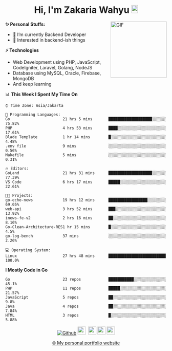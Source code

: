 <h1 align="center">Hi, I'm Zakaria Wahyu <img src="https://github.com/TheDudeThatCode/TheDudeThatCode/blob/master/Assets/Hi.gif" width="20px" height="25px"></h1>

<img align="right" alt="GIF" height="175px" src="https://www.nayakapratama.co.id/wp-content/uploads/2019/07/Website-Maintenance.gif" />

**✨ Personal Stuffs:**
- 🔭 I’m currently Backend Developer
- 🌱 Interested in backend-ish things

**⚡ Technologies**
- Web Development using PHP, JavaScript, CodeIgniter, Laravel, Golang, NodeJS
- Database using MySQL, Oracle, Firebase, MongoDB
- And keep learning

<!--START_SECTION:waka-->
📊 **This Week I Spent My Time On** 

```text
⌚︎ Time Zone: Asia/Jakarta

💬 Programming Languages: 
Go                       21 hrs 5 mins       ███████████████████░░░░░░   75.82% 
PHP                      4 hrs 53 mins       ████░░░░░░░░░░░░░░░░░░░░░   17.61% 
Blade Template           1 hr 14 mins        █░░░░░░░░░░░░░░░░░░░░░░░░   4.48% 
.env file                9 mins              ░░░░░░░░░░░░░░░░░░░░░░░░░   0.56% 
Makefile                 5 mins              ░░░░░░░░░░░░░░░░░░░░░░░░░   0.31%

🔥 Editors: 
GoLand                   21 hrs 31 mins      ███████████████████░░░░░░   77.39% 
VS Code                  6 hrs 17 mins       █████░░░░░░░░░░░░░░░░░░░░   22.61%

🐱‍💻 Projects: 
go-echo-news             19 hrs 12 mins      █████████████████░░░░░░░░   69.05% 
web-api                  3 hrs 52 mins       ███░░░░░░░░░░░░░░░░░░░░░░   13.92% 
inews-fe-v2              2 hrs 16 mins       ██░░░░░░░░░░░░░░░░░░░░░░░   8.16% 
Go-Clean-Architecture-RES1 hr 15 mins        █░░░░░░░░░░░░░░░░░░░░░░░░   4.5% 
go-log-bench             37 mins             ░░░░░░░░░░░░░░░░░░░░░░░░░   2.26%

💻 Operating System: 
Linux                    27 hrs 48 mins      █████████████████████████   100.0%

```

**I Mostly Code in Go** 

```text
Go                       23 repos            ███████████░░░░░░░░░░░░░░   45.1% 
PHP                      11 repos            █████░░░░░░░░░░░░░░░░░░░░   21.57% 
JavaScript               5 repos             ██░░░░░░░░░░░░░░░░░░░░░░░   9.8% 
Java                     4 repos             ██░░░░░░░░░░░░░░░░░░░░░░░   7.84% 
HTML                     3 repos             █░░░░░░░░░░░░░░░░░░░░░░░░   5.88%

```



<!--END_SECTION:waka-->

<p align="center">
<a href="https://github.com/zakariawahyu" target="_blank"><img alt="Github" src="https://img.shields.io/badge/GitHub-%2312100E.svg?&style=for-the-badge&logo=Github&logoColor=white" /></a>
<a href="https://www.twitter.com/_zakariawahyu"><img src="https://img.shields.io/badge/twitter-%231DA1F2.svg?&style=for-the-badge&logo=twitter&logoColor=white" height=25></a> 
<a href="https://www.linkedin.com/in/zakariawahyu"><img src="https://img.shields.io/badge/linkedin-%230077B5.svg?&style=for-the-badge&logo=linkedin&logoColor=white" height=25></a> 
<a href="https://www.instagram.com/_zakariawahyu"><img src="https://img.shields.io/badge/instagram-%23E4405F.svg?&style=for-the-badge&logo=instagram&logoColor=white" height=25></a>
<a href="https://medium.com/@zakariawahyu"><img src="https://img.shields.io/badge/Medium-12100E?style=for-the-badge&logo=medium&logoColor=white" height=25></a>
</p>
<p align="center"><a href="https://www.zakariawahyu.com" target="_blank">🌐 My personal portfolio website</a></p>
